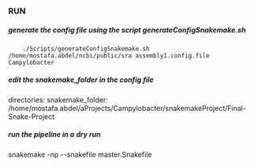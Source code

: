 ### RUN
##### generate the config file using the script generateConfigSnakemake.sh

```
    ./Scripts/generateConfigSnakemake.sh /home/mostafa.abdel/ncbi/public/sra assembly1.config.file Campylobacter
```

##### edit the snakemake_folder in the config file 
directories:
  snakemake_folder: /home/mostafa.abdel/aProjects/Campylobacter/snakemakeProject/Final-Snake-Project
##### run the pipeline in a dry run 
snakemake -np --snakefile master.Snakefile
